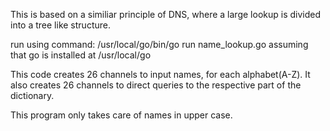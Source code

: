 
 This is based on a similiar principle of DNS, where a large lookup is divided into a tree like structure.

 run using command: /usr/local/go/bin/go run name_lookup.go
 assuming that go is installed at /usr/local/go

 This code creates 26 channels to input names, for each alphabet(A-Z).
 It also creates 26 channels to direct queries to the respective part of the dictionary.

 This program only takes care of names in upper case.

